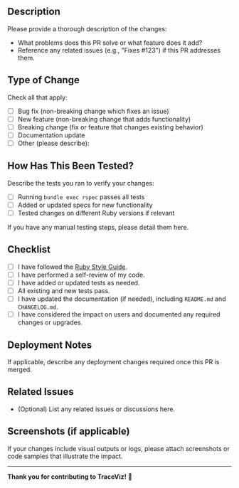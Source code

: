 <!--
Thank you for contributing to TraceViz! Before submitting this PR, please ensure:
1. You have read the CONTRIBUTING guidelines.
2. Your code is tested and passes all CI checks.
3. You have updated documentation if necessary.
-->

## Description

Please provide a thorough description of the changes:

- What problems does this PR solve or what feature does it add?
- Reference any related issues (e.g., "Fixes #123") if this PR addresses them.

## Type of Change

Check all that apply:

- [ ] Bug fix (non-breaking change which fixes an issue)
- [ ] New feature (non-breaking change that adds functionality)
- [ ] Breaking change (fix or feature that changes existing behavior)
- [ ] Documentation update
- [ ] Other (please describe):

## How Has This Been Tested?

Describe the tests you ran to verify your changes:

- [ ] Running `bundle exec rspec` passes all tests
- [ ] Added or updated specs for new functionality
- [ ] Tested changes on different Ruby versions if relevant

If you have any manual testing steps, please detail them here.

## Checklist

- [ ] I have followed the [Ruby Style Guide](https://github.com/rubocop/ruby-style-guide).
- [ ] I have performed a self-review of my code.
- [ ] I have added or updated tests as needed.
- [ ] All existing and new tests pass.
- [ ] I have updated the documentation (if needed), including `README.md` and `CHANGELOG.md`.
- [ ] I have considered the impact on users and documented any required changes or upgrades.

## Deployment Notes

If applicable, describe any deployment changes required once this PR is merged.

## Related Issues

- (Optional) List any related issues or discussions here.

## Screenshots (if applicable)

If your changes include visual outputs or logs, please attach screenshots or code samples that illustrate the impact.

---

**Thank you for contributing to TraceViz!** 🎉
